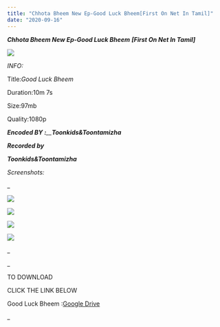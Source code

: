 ```yaml
---
title: "Chhota Bheem New Ep-Good Luck Bheem[First On Net In Tamil]"
date: "2020-09-16"
---
```


 **_Chhota Bheem New Ep-Good Luck Bheem_** **_\[First On Net In Tamil\]_**

**_![](https://1.bp.blogspot.com/-L_mJ6pfNFnw/X2GnJrEfXVI/AAAAAAAAAlk/dl_k9CChrzACKCm1BGMgIYg7H_DwGQFVACLcBGAsYHQ/w475-h267/vlcsnap-2020-09-15-12h23m44s684.png)_**

_INFO:_

 Title:_Good Luck Bheem_

Duration:10m 7s

Size:97mb

Quality:1080p

_**Encoded BY :**__**Toonkids&Toontamizha**_

  

_**Recorded by**_

_**Toonkids&Toontamizha**_

_Screenshots:_

  
_

![](https://1.bp.blogspot.com/-F7Ld3eiMd0s/X2Gnjsb-RlI/AAAAAAAAAl8/CNWIySrKlioe-t4YpU7Ggdc2Rg-Rr9EKQCLcBGAsYHQ/s320/vlcsnap-2020-09-15-12h25m27s721.png)

![](https://1.bp.blogspot.com/-qs1zFo0J5cY/X2Gni3LI8bI/AAAAAAAAAl0/zREjihtT0KQN-LMkkU6AjHdhu06KiLdaQCLcBGAsYHQ/s320/vlcsnap-2020-09-15-12h25m02s180.png)

![](https://1.bp.blogspot.com/-EUTPMkxLofw/X2Gni_bbvMI/AAAAAAAAAlw/BpK7Ki77qgoKchNWqvtO8xHQBo3oCd7mQCLcBGAsYHQ/s320/vlcsnap-2020-09-15-12h24m49s244.png)

![](https://1.bp.blogspot.com/--KDfDA2TDZQ/X2GniukA9KI/AAAAAAAAAls/I6RPR6_pKPY2YhDZgDwkMAMOymNdJ7eJgCLcBGAsYHQ/s320/vlcsnap-2020-09-15-12h24m18s780.png)

_

_

TO DOWNLOAD

CLICK THE LINK BELOW

  

Good Luck Bheem :[Google Drive](https://drive.google.com/file/d/1mvhbERMm2wnwTs_ttwh3q16ZAecYHDAO/view?usp=sharing)

_
